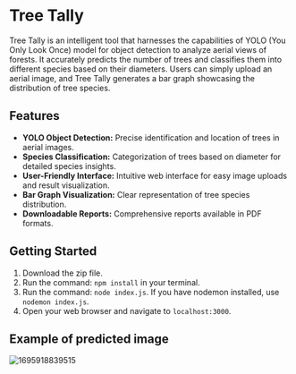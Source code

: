 # Tree Tally

Tree Tally is an intelligent tool that harnesses the capabilities of YOLO (You Only Look Once) model for object detection to analyze aerial views of forests. It accurately predicts the number of trees and classifies them into different species based on their diameters. Users can simply upload an aerial image, and Tree Tally generates a bar graph showcasing the distribution of tree species.

## Features

- **YOLO Object Detection:** Precise identification and location of trees in aerial images.
- **Species Classification:** Categorization of trees based on diameter for detailed species insights.
- **User-Friendly Interface:** Intuitive web interface for easy image uploads and result visualization.
- **Bar Graph Visualization:** Clear representation of tree species distribution.
- **Downloadable Reports:** Comprehensive reports available in PDF formats.

## Getting Started
1. Download the zip file.
2. Run the command: `npm install` in your terminal.
3. Run the command: `node index.js`. If you have nodemon installed, use `nodemon index.js`.
4. Open your web browser and navigate to `localhost:3000`.

## Example of predicted image

![1695918839515](https://github.com/satwikkamath/sih_2023/assets/107809929/e83a994d-e29a-47ca-8959-147f35313da7)
